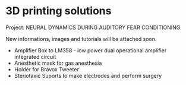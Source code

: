 # 3D printing solutions

Project: NEURAL DYNAMICS DURING AUDITORY FEAR CONDITIONING

New informations, images and tutorials will be attached soon.

- Amplifier Box to LM358 - low power dual operational amplifier integrated circuit<br />
- Anesthetic mask for gas anesthesia<br />
- Holder for Bravox Tweeter<br />
- Steriotaxic Suports to make electrodes and perform  surgery<br />
